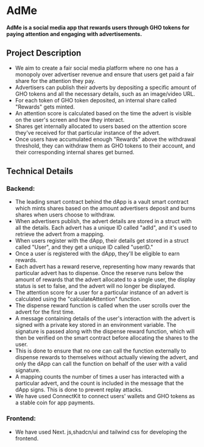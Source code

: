 # AdMe
**AdMe is a social media app that rewards users through GHO tokens for paying attention and engaging with advertisements.**

## Project Description
- We aim to create a fair social media platform where no one has a monopoly over advertiser revenue and ensure that users get paid a fair share for the attention they pay.
- Advertisers can publish their adverts by depositing a specific amount of GHO tokens and all the necessary details, such as an image/video URL. 
- For each token of GHO token deposited, an internal share called "Rewards" gets minted.
- An attention score is calculated based on the time the advert is visible on the user's screen and how they interact.
- Shares get internally allocated to users based on the attention score they've received for that particular instance of the advert.
- Once users have accumulated enough "Rewards" above the withdrawal threshold, they can withdraw them as GHO tokens to their account, and their corresponding internal shares get burned.

## Technical Details
### Backend:
- The leading smart contract behind the dApp is a vault smart contract which mints shares based on the amount advertisers deposit and burns shares when users choose to withdraw.
- When advertisers publish, the advert details are stored in a struct with all the details. Each advert has a unique ID called "adId", and it's used to retrieve the advert from a mapping.
- When users register with the dApp, their details get stored in a struct called "User", and they get a unique ID called "userID."
- Once a user is registered with the dApp, they'll be eligible to earn rewards.
- Each advert has a reward reserve, representing how many rewards that particular advert has to dispense. Once the reserve runs below the amount of rewards that the advert allocated to a single user, the display status is set to false, and the advert will no longer be displayed.
- The attention score for a user for a particular instance of an advert is calculated using the "calculateAttention" function.
- The dispense reward function is called when the user scrolls over the advert for the first time.
- A message containing details of the user's interaction with the advert is signed with a private key stored in an environment variable. The signature is passed along with the dispense reward function, which will then be verified on the smart contract before allocating the shares to the user.
- This is done to ensure that no one can call the function externally to dispense rewards to themselves without actually viewing the advert, and only the dApp can call the function on behalf of the user with a valid signature.
- A mapping counts the number of times a user has interacted with a particular advert, and the count is included in the message that the dApp signs. This is done to prevent replay attacks.
- We have used ConnectKit to connect users' wallets and GHO tokens as a stable coin for app payments.

### Frontend:
- We have used Next. js,shadcn/ui and tailwind css for developing the frontend.
 


